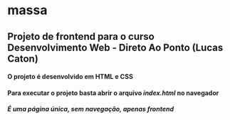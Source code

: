 # massa

## Projeto de frontend para o curso Desenvolvimento Web - Direto Ao Ponto (Lucas Caton)

#### O projeto é desenvolvido em HTML e CSS

#### Para executar o projeto basta abrir o arquivo *index.html* no navegador

##### É uma página única, sem navegação, apenas frontend
